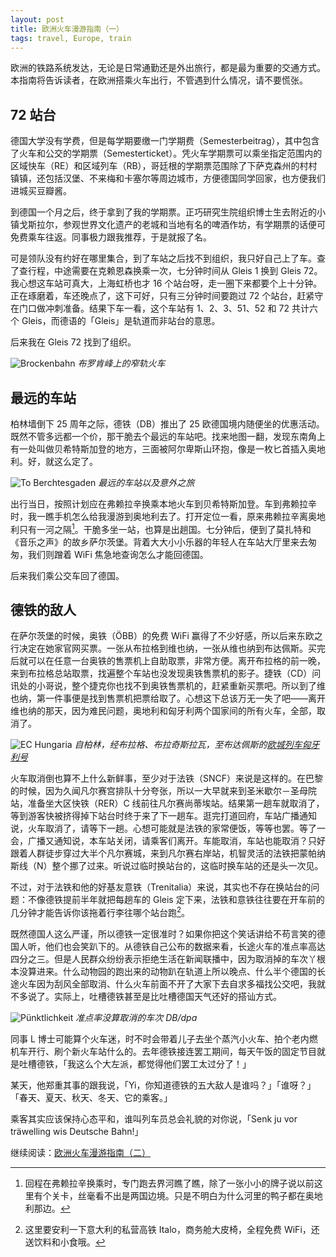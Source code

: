 ```yaml
---
layout: post
title: 欧洲火车漫游指南（一）
tags: travel, Europe, train
---
```


欧洲的铁路系统发达，无论是日常通勤还是外出旅行，都是最为重要的交通方式。本指南将告诉读者，在欧洲搭乘火车出行，不管遇到什么情况，请不要慌张。

## 72 站台

德国大学没有学费，但是每学期要缴一门学期费（Semesterbeitrag），其中包含了火车和公交的学期票（Semesterticket）。凭火车学期票可以乘坐指定范围内的区域快车（RE）和区域列车（RB），哥廷根的学期票范围除了下萨克森州的村村镇镇，还包括汉堡、不来梅和卡塞尔等周边城市，方便德国同学回家，也方便我们进城买豆瓣酱。

到德国一个月之后，终于拿到了我的学期票。正巧研究生院组织博士生去附近的小镇戈斯拉尔，参观世界文化遗产的老城和当地有名的啤酒作坊，有学期票的话便可免费乘车往返。同事极力跟我推荐，于是就报了名。

可是领队没有约好在哪里集合，到了车站之后找不到组织，我只好自己上了车。查了查行程，中途需要在克赖恩森换乘一次，七分钟时间从 Gleis 1 换到 Gleis 72。我心想这车站可真大，上海虹桥也才 16 个站台呀，走一圈下来都要个上十分钟。正在琢磨着，车还晚点了，这下可好，只有三分钟时间要跑过 72 个站台，赶紧守在门口做冲刺准备。结果下车一看，这个车站有 1、2、3、51、52 和 72 共计六个 Gleis，而德语的「Gleis」是轨道而非站台的意思。

后来我在 Gleis 72 找到了组织。

![Brockenbahn](http://ww1.sinaimg.cn/large/abb3ee10jw1f23ynu7i3yj22121ishdt.jpg "Brockenbahn")
_布罗肯峰上的窄轨火车_

## 最远的车站

柏林墙倒下 25 周年之际，德铁（DB）推出了 25 欧德国境内随便坐的优惠活动。既然不管多远都一个价，那干脆去个最远的车站吧。找来地图一翻，发现东南角上有一处叫做贝希特斯加登的地方，三面被阿尔卑斯山环抱，像是一枚匕首插入奥地利。好，就这么定了。

![To Berchtesgaden](http://ww2.sinaimg.cn/large/abb3ee10gw1f0hu0avwohj20i2073tcy.jpg "To Berchtesgaden")
_最远的车站以及意外之旅_

出行当日，按照计划应在弗赖拉辛换乘本地火车到贝希特斯加登。车到弗赖拉辛时，我一瞧手机怎么给我漫游到奥地利去了。打开定位一看，原来弗赖拉辛离奥地利只有一河之隔[^1]。干脆多坐一站，也算是出趟国。七分钟后，便到了莫扎特和《音乐之声》的故乡萨尔茨堡。背着大大小小乐器的年轻人在车站大厅里来去匆匆，我们则蹭着 WiFi 焦急地查询怎么才能回德国。

后来我们乘公交车回了德国。

## 德铁的敌人

在萨尔茨堡的时候，奥铁（ÖBB）的免费 WiFi 赢得了不少好感，所以后来东欧之行决定在她家官网买票。一张从布拉格到维也纳，一张从维也纳到布达佩斯。买完后就可以在任意一台奥铁的售票机上自助取票，非常方便。离开布拉格的前一晚，来到布拉格总站取票，找遍整个车站也没发现奥铁售票机的影子。捷铁（CD）问讯处的小哥说，整个捷克你也找不到奥铁售票机的，赶紧重新买票吧。所以到了维也纳，第一件事便是找到售票机把票给取了。心想这下总该万无一失了吧——离开维也纳的那天，因为难民问题，奥地利和匈牙利两个国家间的所有火车，全部，取消了。

![EC Hungaria](http://ww4.sinaimg.cn/large/abb3ee10jw1f23yswk4cxj22c61r5kjm.jpg "EC Hungaria")
_自柏林，经布拉格、布拉奇斯拉瓦，至布达佩斯的[欧城列车匈牙利号](https://en.wikipedia.org/wiki/Hungaria_(train))_

火车取消倒也算不上什么新鲜事，至少对于法铁（SNCF）来说是这样的。在巴黎的时候，因为久闻凡尔赛宫排队十分夸张，所以一大早就来到圣米歇尔－圣母院站，准备坐大区快铁（RER）C 线前往凡尔赛尚蒂埃站。结果第一趟车就取消了，等到游客快被挤得掉下站台时终于来了下一趟车。逛完打道回府，车站广播通知说，火车取消了，请等下一趟。心想可能就是法铁的家常便饭，等等也罢。等了一会，广播又通知说，本车站关闭，请乘客们离开。车能取消，车站也能取消？只好跟着人群徒步穿过大半个凡尔赛城，来到凡尔赛右岸站，机智灵活的法铁把蒙帕纳斯线（N）整个挪了过来。听说过临时换站台的，这临时换车站的还是头一次见。

不过，对于法铁和他的好基友意铁（Trenitalia）来说，其实也不存在换站台的问题：不像德铁提前半年就把每趟车的 Gleis 定下来，法铁和意铁往往要在开车前的几分钟才能告诉你该拖着行李往哪个站台跑[^2]。

既然德国人这么严谨，所以德铁一定很准时？如果你把这个笑话讲给不苟言笑的德国人听，他们也会笑趴下的。从德铁自己公布的数据来看，长途火车的准点率高达四分之三。但是人民群众纷纷表示拒绝生活在新闻联播中，因为取消掉的车次丫根本没算进来。什么动物园的跑出来的动物趴在轨道上所以晚点、什么半个德国的长途火车因为刮风全部取消、什么火车前面不开了大家下去自求多福找公交吧，我就不多说了。实际上，吐槽德铁甚至是比吐槽德国天气还好的搭讪方式。

![Pünktlichkeit](http://ww4.sinaimg.cn/large/abb3ee10gw1f0huw45qgpj20i2073wi4.jpg "Pünktlichkeit")
_准点率没算取消的车次 DB/dpa_

同事 L 博士可能算个火车迷，时不时会带着儿子去坐个蒸汽小火车、拍个老内燃机车开行、刷个新火车站什么的。去年德铁接连罢工期间，每天午饭的固定节目就是吐槽德铁，「我这么个大左派，都觉得他们罢工太过分了！」

某天，他郑重其事的跟我说，「Yi，你知道德铁的五大敌人是谁吗？」「谁呀？」「春天、夏天、秋天、冬天、它的乘客。」

乘客其实应该保持心态平和，谁叫列车员总会礼貌的对你说，「Senk ju vor träwelling wis Deutsche Bahn!」

继续阅读：[欧洲火车漫游指南（二）](/2016/guide-to-train-travel-in-europe-2/)

[^1]: 回程在弗赖拉辛换乘时，专门跑去界河瞧了瞧，除了一张小小的牌子说以前这里有个关卡，丝毫看不出是两国边境。只是不明白为什么河里的鸭子都在奥地利那边。
[^2]: 这里要安利一下意大利的私营高铁 Italo，商务舱大皮椅，全程免费 WiFi，还送饮料和小食哦。